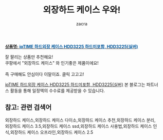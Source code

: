 ﻿---
layout: post
title:  "외장하드 케이스 우와!"
author: zacra
categories: [ 아이템 ]
tags: [외장하드 케이스,외장하드 케이스 다이소,외장하드 케이스 추천,외장하드 케이스 분리,외장하드 케이스 3.5,외장하드 케이스 ssd,외장하드 케이스 사용법,외장하드 케이스 인식,외장하드 케이스 오프라인,외장하드 케이스 2.5]
image: https://static.coupangcdn.com/image/product/image/vendoritem/2018/12/27/3644884249/8f06c91e-7953-44ab-86b7-36ae49c038d5.jpg 
description: "쿠팡에서 외장하드 케이스 관련 상품으로 가장 잘팔리는 제품 중 하나라는 사실!!."
rating: 4.5
---

<a href="https://link.coupang.com/re/AFFSDP?lptag=AF8407795&pageKey=83843195&itemId=266136919&vendorItemId=70154418155&traceid=V0-153-8c8ab1e952f3a640"><b>상품명: <font color='#01579B'>ipTIME 하드외장 케이스 HDD3225 하드미포함, HDD3225(실버)</font></b></a>

잘 팔리는 상품만 추천해요!<br/>
쿠팡에서 "외장하드 케이스" 와 인기좋은 제품이에요!<br/><br/>
즉 구매해도 안심이다 이말이죠. 클릭 고고고! <br/>



<a href="https://link.coupang.com/re/AFFSDP?lptag=AF8407795&pageKey=83843195&itemId=266136919&vendorItemId=70154418155&traceid=V0-153-8c8ab1e952f3a640">ipTIME 하드외장 케이스 HDD3225 하드미포함, HDD3225(실버)</a>
본 블로그는 파트너스 활동을 통해 일정액의 수수료를 제공받을 수 있습니다.

## 참고: 관련 검색어    
외장하드 케이스,외장하드 케이스 다이소,외장하드 케이스 추천,외장하드 케이스 분리,외장하드 케이스 3.5,외장하드 케이스 ssd,외장하드 케이스 사용법,외장하드 케이스 인식,외장하드 케이스 오프라인,외장하드 케이스 2.5